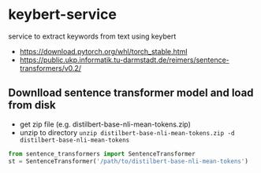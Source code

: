 # keybert-service

service to extract keywords from text using keybert

* https://download.pytorch.org/whl/torch_stable.html
* https://public.ukp.informatik.tu-darmstadt.de/reimers/sentence-transformers/v0.2/

## Downlload sentence transformer model and load from disk

* get zip file (e.g. distilbert-base-nli-mean-tokens.zip)
* unzip to directory `unzip distilbert-base-nli-mean-tokens.zip -d distilbert-base-nli-mean-tokens`

``` python
from sentence_transformers import SentenceTransformer
st = SentenceTransformer('/path/to/distilbert-base-nli-mean-tokens')
```
